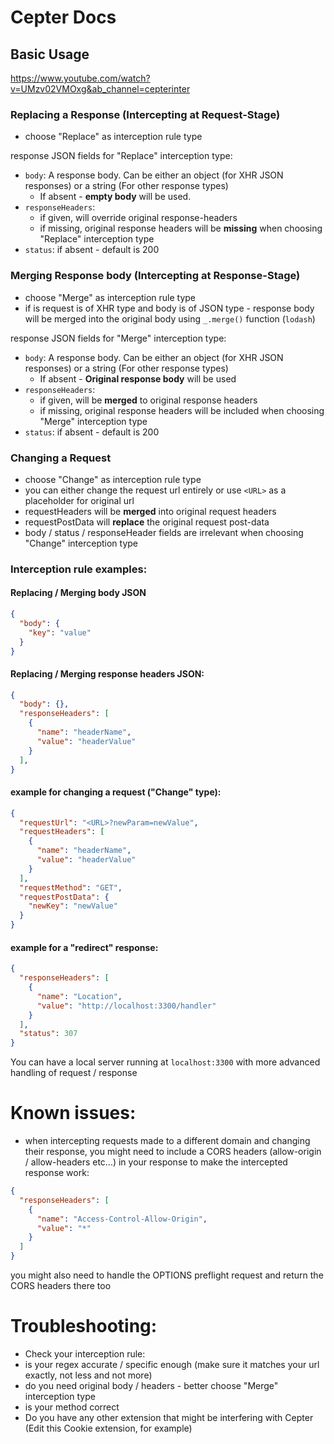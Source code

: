 # Cepter Docs

## Basic Usage 

https://www.youtube.com/watch?v=UMzv02VMOxg&ab_channel=cepterinter

### Replacing a Response (Intercepting at Request-Stage)
- choose "Replace" as interception rule type

response JSON fields for "Replace" interception type:
- `body`: A response body. Can be either an object (for XHR JSON responses) or a string (For other response types)
  - If absent - **empty body** will be used.
- `responseHeaders`:
  -  if given, will override original response-headers
  - if missing, original response headers will be **missing** when choosing "Replace" interception type
- `status`: if absent - default is 200

### Merging Response body (Intercepting at Response-Stage)
- choose "Merge" as interception rule type
- if is request is of XHR type and body is of JSON type - response body will be merged into the original body using `_.merge()` function (`lodash`) 

response JSON fields for "Merge" interception type:
- `body`: A response body. Can be either an object (for XHR JSON responses) or a string (For other response types)
  - If absent - **Original response body** will be used
- `responseHeaders`:
  - if given, will be **merged** to original response headers
  - if missing, original response headers will be included when choosing "Merge" interception type
- `status`: if absent - default is 200

### Changing a Request

- choose "Change" as interception rule type
- you can either change the request url entirely or use `<URL>` as a placeholder for original url
- requestHeaders will be **merged** into original request headers
- requestPostData will **replace** the original request post-data
- body / status / responseHeader fields are irrelevant when choosing "Change" interception type

### Interception rule examples:

#### Replacing / Merging body JSON
```json
{
  "body": {
    "key": "value"
  }
}
```

#### Replacing / Merging response headers JSON:
```json
{
  "body": {},
  "responseHeaders": [
    {
      "name": "headerName",
      "value": "headerValue"
    }
  ],
}
```

#### example for changing a request ("Change" type):
```json
{
  "requestUrl": "<URL>?newParam=newValue",
  "requestHeaders": [
    {
      "name": "headerName",
      "value": "headerValue"
    }
  ],
  "requestMethod": "GET",
  "requestPostData": {
    "newKey": "newValue"
  }
}
```

#### example for a "redirect" response:
```json
{
  "responseHeaders": [
    {
      "name": "Location",
      "value": "http://localhost:3300/handler"
    }
  ],
  "status": 307
}
```
You can have a local server running at `localhost:3300` with more advanced handling of request / response

# Known issues:
- when intercepting requests made to a different domain and changing their response, you might need to include a CORS headers (allow-origin / allow-headers etc...) in your response to make the intercepted response work:
```json
{
  "responseHeaders": [
    {
      "name": "Access-Control-Allow-Origin",
      "value": "*"
    }
  ]
}
```
you might also need to handle the OPTIONS preflight request and return the CORS headers there too

# Troubleshooting:
- Check your interception rule:
 - is your regex accurate / specific enough (make sure it matches your url exactly, not less and not more)
 - do you need original body / headers - better choose "Merge" interception type
 - is your method correct
 - Do you have any other extension that might be interfering with Cepter (Edit this Cookie extension, for example)
